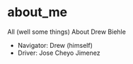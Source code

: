 # about_me
All (well some things) About Drew Biehle

* Navigator: Drew (himself)
* Driver: Jose Cheyo Jimenez
